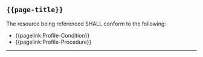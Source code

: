 ## <code>{{page-title}}</code>

The resource being referenced SHALL conform to the following:
-  {{pagelink:Profile-Condition}}
-  {{pagelink:Profile-Procedure}}

---